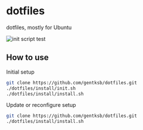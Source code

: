 # dotfiles

dotfiles, mostly for Ubuntu

![init script test](https://github.com/gentksb/dotfiles/workflows/UbuntuCI/badge.svg)

## How to use

Initial setup

```bash
git clone https://github.com/gentksb/dotfiles.git
./dotfiles/install/init.sh
./dotfiles/install/install.sh
```

Update or reconfigure setup

```bash
git clone https://github.com/gentksb/dotfiles.git
./dotfiles/install/install.sh
```
